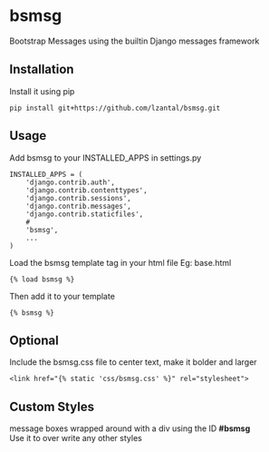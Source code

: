# bsmsg
Bootstrap Messages using the builtin Django messages framework

## Installation
Install it using pip
```
pip install git+https://github.com/lzantal/bsmsg.git
```

## Usage
Add bsmsg to your INSTALLED_APPS in settings.py
```
INSTALLED_APPS = (
    'django.contrib.auth',
    'django.contrib.contenttypes',
    'django.contrib.sessions',
    'django.contrib.messages',
    'django.contrib.staticfiles',
    #
    'bsmsg',
    ...
)
```

Load the bsmsg template tag in your html file Eg: base.html
```
{% load bsmsg %}
```
Then add it to your template
```
{% bsmsg %}
```

## Optional
Include the bsmsg.css file to center text, make it bolder and larger
```
<link href="{% static 'css/bsmsg.css' %}" rel="stylesheet">
```

## Custom Styles
message boxes wrapped around with a div using the ID **#bsmsg**  
Use it to over write any other styles
